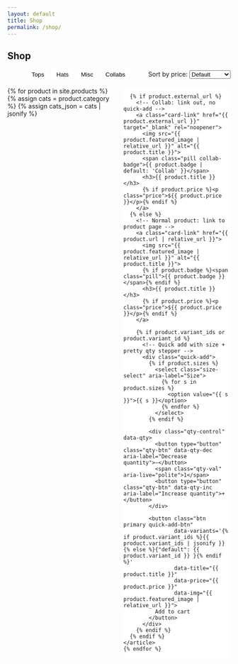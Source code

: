 ```yaml
---
layout: default
title: Shop
permalink: /shop/
---
```


<section class="container merch-index">
  <h1>Shop</h1>

  <!-- Filters + Sort -->
  <div class="shop-controls">
    <div class="filter">
      <button class="chip active" data-filter="all">All</button>
      <button class="chip" data-filter="tops">Tops</button>
      <button class="chip" data-filter="hats">Hats</button>
      <button class="chip" data-filter="misc">Misc</button>
      <button class="chip" data-filter="collab">Collabs</button>
    </div>
    <div class="sort">
      <label for="sortPrice">Sort by price:</label>
      <select id="sortPrice">
        <option value="default">Default</option>
        <option value="asc">Low to High</option>
        <option value="desc">High to Low</option>
      </select>
    </div>
  </div>

  <!-- Grid -->
  <div class="grid" id="products">
    {% for product in site.products %}
    {% assign cats = product.category %}
    {% assign cats_json = cats | jsonify %}
    <article class="product-card"
             data-cat="{% if cats %}{% if cats_json contains '[' %}{{ cats | join: ' ' }}{% else %}{{ cats }}{% endif %}{% endif %}"
             data-price="{{ product.price }}">

      {% if product.external_url %}
        <!-- Collab: link out, no quick-add -->
        <a class="card-link" href="{{ product.external_url }}" target="_blank" rel="noopener">
          <img src="{{ product.featured_image | relative_url }}" alt="{{ product.title }}">
          <span class="pill collab-badge">{{ product.badge | default: 'Collab' }}</span>
          <h3>{{ product.title }}</h3>
          {% if product.price %}<p class="price">${{ product.price }}</p>{% endif %}
        </a>
      {% else %}
        <!-- Normal product: link to product page -->
        <a class="card-link" href="{{ product.url | relative_url }}">
          <img src="{{ product.featured_image | relative_url }}" alt="{{ product.title }}">
          {% if product.badge %}<span class="pill">{{ product.badge }}</span>{% endif %}
          <h3>{{ product.title }}</h3>
          {% if product.price %}<p class="price">${{ product.price }}</p>{% endif %}
        </a>

        {% if product.variant_ids or product.variant_id %}
          <!-- Quick add with size + pretty qty stepper -->
          <div class="quick-add">
            {% if product.sizes %}
              <select class="size-select" aria-label="Size">
                {% for s in product.sizes %}
                  <option value="{{ s }}">{{ s }}</option>
                {% endfor %}
              </select>
            {% endif %}

            <div class="qty-control" data-qty>
              <button type="button" class="qty-btn" data-qty-dec aria-label="Decrease quantity">−</button>
              <span class="qty-val" aria-live="polite">1</span>
              <button type="button" class="qty-btn" data-qty-inc aria-label="Increase quantity">+</button>
            </div>

            <button class="btn primary quick-add-btn"
                    data-variants='{% if product.variant_ids %}{{ product.variant_ids | jsonify }}{% else %}{"default": {{ product.variant_id }} }{% endif %}'
                    data-title="{{ product.title }}"
                    data-price="{{ product.price }}"
                    data-img="{{ product.featured_image | relative_url }}">
              Add to cart
            </button>
          </div>
        {% endif %}
      {% endif %}
    </article>
    {% endfor %}
  </div>
</section>

<style>
  /* Grid: 3 per row on desktop, 4 on wide, 2 tablet, 1 mobile */
  .merch-index .grid{
    display:grid;
    grid-template-columns: repeat(3, 1fr);
    gap: 1rem 1.25rem;
  }
  @media (min-width:1280px){ .merch-index .grid{ grid-template-columns: repeat(4, 1fr); } }
  @media (max-width: 960px){ .merch-index .grid{ grid-template-columns: repeat(2, 1fr); } }
  @media (max-width: 640px){ .merch-index .grid{ grid-template-columns: 1fr; } }

  .shop-controls{ display:flex; justify-content:space-between; align-items:center; gap:.75rem; margin-bottom:1rem; flex-wrap:wrap; }
  .chip{ border:1px solid var(--border); padding:.3rem .75rem; border-radius:999px; background:#fff; cursor:pointer; }
  .chip.active{ background:var(--navy); color:#fff; }

  .product-card{ position:relative; background:#fff; border-radius:12px; box-shadow:var(--shadow); overflow:hidden; }
  .product-card img{ width:100%; height:240px; object-fit:cover; display:block; }
  .product-card h3, .product-card p{ margin:.5rem .75rem; }
  .pill{ position:absolute; top:.5rem; left:.5rem; background:var(--brand); color:#fff; padding:.2rem .6rem; border-radius:999px; font-size:.75rem; font-weight:600; }
  .collab-badge{ background:#ff6600; }

  .quick-add{ display:flex; gap:.5rem; align-items:center; padding:.5rem .75rem .75rem; }
  .size-select{ flex:1; min-width:110px; padding:.45rem .6rem; border:1px solid var(--border); border-radius:8px; background:#fff; }

  /* Pretty qty stepper with white background */
  .qty-control{
    display:inline-flex; align-items:center; gap:.5rem;
    background:#fff; border:1px solid var(--border);
    border-radius:12px; padding:.25rem;
    box-shadow: 0 1px 2px rgba(0,0,0,.04);
  }
  .qty-btn{
    width:34px; height:34px; border:0; background:#f6f6f6;
    border-radius:10px; font-size:1.15rem; line-height:1; cursor:pointer;
  }
  .qty-val{ min-width:2ch; text-align:center; font-variant-numeric: tabular-nums; }

  /* Make the Add to cart match homepage gradient via .btn.primary. 
     If .btn.primary already exists sitewide, this fallback won't clash. */
  .btn.primary{
    background: linear-gradient(90deg, var(--brand, #1e90ff), var(--brand-2, #22c55e));
    color:#fff; border:0;
  }
  .quick-add-btn{
    flex-shrink:0; padding:.6rem .9rem; border-radius:12px; cursor:pointer;
  }
</style>

<script>
document.addEventListener('DOMContentLoaded', () => {
  // Filter
  const chips = document.querySelectorAll('.chip');
  const grid = document.getElementById('products');
  const filter = cat => {
    document.querySelectorAll('.product-card').forEach(c => {
      const cats = (c.dataset.cat || '').toLowerCase();
      c.style.display = (cat === 'all' || cats.includes(cat)) ? '' : 'none';
    });
  };
  chips.forEach(ch => ch.addEventListener('click', () => {
    chips.forEach(c => c.classList.remove('active'));
    ch.classList.add('active');
    filter(ch.dataset.filter);
  }));

  // Sort
  const sortSel = document.getElementById('sortPrice');
  sortSel.addEventListener('change', () => {
    const cards = [...document.querySelectorAll('.product-card')].filter(c => c.style.display !== 'none');
    if (sortSel.value !== 'default') {
      const dir = sortSel.value === 'asc' ? 1 : -1;
      cards.sort((a,b) => ((parseFloat(a.dataset.price)||0) - (parseFloat(b.dataset.price)||0)) * dir);
    }
    cards.forEach(c => grid.appendChild(c));
  });

  // Qty steppers in grid
  document.addEventListener('click', (e)=>{
    const dec = e.target.closest('[data-qty-dec]');
    const inc = e.target.closest('[data-qty-inc]');
    if(dec || inc){
      const wrap = (dec||inc).closest('[data-qty]');
      const valEl = wrap.querySelector('.qty-val');
      let n = parseInt(valEl.textContent || '1', 10) || 1;
      n += inc ? 1 : -1;
      n = Math.max(1, Math.min(99, n));
      valEl.textContent = n;
    }
  });

  // Quick add (reads size + qty, supports one-size via first variant fallback)
  document.addEventListener('click', (e)=>{
    const btn = e.target.closest('.quick-add-btn');
    if(!btn) return;

    const card = btn.closest('.product-card');
    const variants = JSON.parse(btn.dataset.variants || '{}');

    const sel = card.querySelector('.size-select');
    const size = sel ? sel.value : Object.keys(variants)[0];
    const variantId = size && variants[size];

    const qty = Math.max(1, parseInt(card.querySelector('.qty-val')?.textContent || '1', 10));

    if(!variantId){ alert('Please select a size.'); return; }

    window.dispatchEvent(new CustomEvent('tm:add', { detail:{
      id:String(variantId), qty,
      title: btn.dataset.title, price: btn.dataset.price, img: btn.dataset.img
    }}));

    // open mini-cart for feedback
    document.getElementById('mini-cart')?.classList.add('open');
    document.getElementById('cart-overlay')?.classList.add('show');
  });
});
</script>
